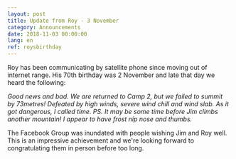 ```yaml
---
layout: post
title: Update from Roy - 3 November
category: Announcements
date: 2018-11-03 00:00:00
lang: en
ref: roysbirthday
---
```


Roy has been communicating by satellite phone since moving out of internet range. His 70th birthday was 2 November and late that day we heard the following:&nbsp;

*Good news and bad. We are returned to Camp 2, but we failed to summit by 73metres! Defeated by high winds, severe wind chill and wind slab. As it got dangerous, I called time. PS. It may be some time before Jim climbs another mountain! I appear to have frost nip nose and thumbs.*

The Facebook Group was inundated with people wishing Jim and Roy well. This is an impressive achievement and we're looking forward to congratulating them in person before too long.